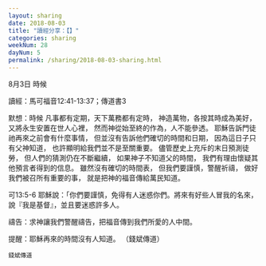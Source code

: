 ```yaml
---
layout: sharing
date: 2018-08-03
title: "讀經分享：【】"
categories: sharing
weekNum: 28
dayNum: 5
permalink: /sharing/2018-08-03-sharing.html
---
```

8月3日 時候

讀經：馬可福音12:41-13:37；傳道書3

默想：時候
凡事都有定期，天下萬務都有定時，
神造萬物，各按其時成為美好，
又將永生安置在世人心裡，
然而神從始至終的作為，人不能參透。
耶穌告訴門徒祂再來之前會有什麼事情，
但並沒有告訴他們確切的時間和日期，
因為這日子只有父神知道，
也許顯明給我們並不是至關重要。
儘管歷史上充斥的末日預測徒勞，
但人們的猜測仍在不斷繼續，
如果神子不知道父的時間，
我們有理由懷疑其他預言者得到的信息。
雖然沒有確切的時間表，
但我們要謹慎，警醒祈禱，
做好我們被召所有重要的事，
就是把神的福音傳給萬民知道。

可13:5-6 耶穌說：「你們要謹慎，免得有人迷惑你們。將來有好些人冒我的名來，說『我是基督』，並且要迷惑許多人。

禱告：求神讓我們警醒禱告，把福音傳到我們所愛的人中間。

提醒：耶穌再來的時間沒有人知道。
（錢斌傳道）

`錢斌傳道`
